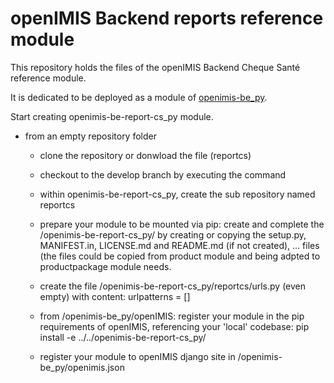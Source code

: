 # openIMIS Backend reports reference module
This repository holds the files of the openIMIS Backend Cheque Santé reference module. 

It is dedicated to be deployed as a module of [openimis-be_py](https://github.com/openimis/openimis-be_py). 

 Start creating openimis-be-report-cs_py module.

- from an empty repository folder

  - clone the repository or donwload the file (reportcs)

  - checkout to the develop branch by executing the command

  - within openimis-be-report-cs_py, create the sub repository named reportcs

  - prepare your module to be mounted via pip: create and 
  complete the /openimis-be-report-cs_py/ by creating or copying the setup.py, MANIFEST.in, 
  LICENSE.md and README.md (if not created), ... files (the files could be copied from product module and 
  being adpted to productpackage module needs.

  - create the file /openimis-be-report-cs_py/reportcs/urls.py (even empty) 
   with content: urlpatterns = []

  - from /openimis-be_py/openIMIS: register your module in the pip requirements of openIMIS,
    referencing your 'local' codebase: pip install -e ../../openimis-be-report-cs_py/

  - register your module to openIMIS django site in /openimis-be_py/openimis.json
